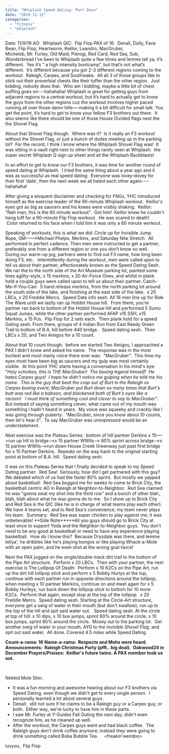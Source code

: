 ```yaml
---
title: "Whiplash Speed Dating: Part Deux"
date: "2019-11-12"
categories: 
  - "fitness"
  - "whiplash"
---
```


Date: 11/9/19 AO:  Whiplash QIC:  Flip Flop PAX of 16:  Denali, Dolly, Fava Bean, Flip Flop, Heartworm, Keillor, Leandro, MacGruber,                      Michelob, Mr. Furley, Old Maid, Pierogi, Red Card, Red Sea, Sub, Wonderbread I’ve been to Whiplash quite a few times and lemme tell ya, it’s different.  Yes it’s ” a high intensity bootcamp”, but that’s not what’s different.  It’s different because you got 2-3 different regions coming to the workout:  Raleigh, Carpex, and Southwake.  All all 3 of those groups like to stick out their proverbial chests like their tuffer than the other region.  Just kidding, nobody does that.  Who am I kidding, maybe a little bit of chest puffing goes on---hahahaha! Whiplash is great for getting guys from adjacent regions to a central workout, but it’s hard to actually get to know the guys from the other regions cuz the workout involves higher paced running all over those damn hills—-making it a bit difficult for small talk. You get the point, it’s hard to get to know your fellow F3 brothers out there.  It also seems like there should be one of those House Divided flags next the the Shovel Flag.

About that Shovel Flag though.  Where was it?  Is it really an F3 workout without the Shovel Flag, or just a bunch of dudes meeting up in the parking lot?  For the record, I think I know where the Whiplash Shovel Flag was!  It was sitting in a vault right next to other things rarely seen at Whiplash:  the super secret Whiplash Q sign up sheet and all the Whiplash Backblasts!

In an effort to get to know our F3 brothers, it was time for another round of speed dating at Whiplash.  I tried the same thing about a year ago and it was as successful as real speed dating:  Everyone was lovey-dovey for their first 'date', then the next week we all hated each other again----hahahaha!

After giving a eloquent disclaimer and checking for FNGs, YHC introduced himself as the exercise leader of the 90-minute Whiplash workout.  Keillor's eyes got as big as saucers and his knees were visibly shaking.  Keillor:  "Nah man, this is the 60 minute workout".  Got him!  Keillor knew he couldn't hang tuff for a 90-minute Flip Flop workout.  He was scared to death!   Color returned to his face when I told him it was only a 60 minute workout.

Speaking of workouts, this is what we did: Circle up for Invisible Jump Rope, GM--->Michael Phelps, Merkins, and Saturday Nite Stretch.  All performed in perfect cadence. Then men were instructed to get a partner, preferably one from a different region or one you don’t know so well.  During our warm-up jog, partners were to find out F3 name, how long been doing F3, etc.   Intermittently during the workout, men were called upon to tell us about their partner, affectionately known as the Speed Dating Sesh. We ran the to the north side of the Art Museum parking lot, painted some lines agility-style, x 15 merkins, x 20 Air-Force Ones, and whilst in plank hold a couple guys were called upon to tell us about their partner. Catch-Me-If-You-Can:  5 hand release merkins, from the north parking lot around the south side of the lake, and finishing at the east side of the lake.  x 20 LBCs, x 20 Freddie Mercs.  Speed Date info sesh. All 16 men line up for Ride The Wave until we lastly ran up Hobbit House hill.  From there, you’re partner ran back to bottom of the Hobbit House hill and performed 5 Sumo Squat Jumps, while the other partner performed AFAP x15 SSH, x15 Merkins, x 15 PJs.  Flip Flop for 2 sets each.  Then plank hold for a speed Dating sesh. From there, groups of 4 Indian Run from East Reedy Green Trail to bottom of B.A. hill before 440 bridge.   Speed dating sesh.  Then LBCs x 20, and Two Amigos for a 10 count.

About that 10 count though:  before we started Two Amigos, I approached a PAX I didn't know and asked his name.  The response was in the most burliest and most manly voice there ever was:  "MacGruber".  This time my eyes must have been big as saucers and my gulp was most certainly visible.  At this point YHC starts having a conversation in his mind's eye:  "_Holy schnikes, this is THE MacGruber!  The boxing legend himself!  He hates Carpex guys!  I hope he didn't notice me gulping when he told me his name.  This is the guy that beat the crap out of Burt in the Raleigh vs Carpex boxing event; MacGruber put Burt down so many times that Burt's butt was red like a baboon, and blackened both of Burt's eyes like a racoon!   I must think of something cool and clever to say to MacGruber"._ But instead of saying something clever, what came out of my mouth was something I hadn't heard in years.  My voice was squeeky and crackly like I was going through puberty:  "MacGruber, since you know about 10 counts, then let's hear it".  To say MacGruber was unimpressed would be an understatement.

Next exercise was the Plateau Series:  bottom of hill partner Derkins x 15—->run up hill to bridge—>x 15 partner WWIIs—–> 80% sprint across bridge—->x 15 partner WWIIs—>run down House Creek Greenway just past first bridge for x 15 Partner Derkins.  Repeato on the way back to the original starting point at bottom of B.A. hill.  Speed dating sesh.

It was on this Plateau Series that I finally decided to speak to my Speed Dating partner:  Red Sea!  Seriously, how did I get partnered with this guy?  We debated which of us had the faster 80% sprint.  But mostly we yapped about basketball:  Red Sea _begged_ me for weeks to come to Brick City, the basketball centric AO in Raleigh at Neighbor-to-Neighbor.  Red Sea claimed he was "gonna swat my shot into the third row" and a bunch of other blah, blah, blah about what he was gonna do to me.  So I show up to Brick City and Red Sea is the QIC (like he is in charge of what teams play each other).  We have 4 teams set, and to Red Sea's convenience, my team never plays his team.  Summary:  Red Sea was super chicken to play against me; it was unbelievable! **Side Note\*\*\***All you guys should go to Brick City at least once to support Yoda and the Neighbor-to-Neighbor guys.  You don't need to be any good at basketball or need to have any experience playing basketball.  How do I know this?  Because Drysdale was there, and lemme tellya', he dribbles like he's playing bongos or like playing Whack-a-Mole with an open palm, and he even shot at the wrong goal twice!

Next the PAX jogged on the single/double-track dirt trail to the bottom of the Pipe Art structure.  Perform x 20 LBCs.  Then with your partner, the next exercise is The Lollipop Of Death:  Perform x 10 K2Cs on the Pipe Art, run up the dirt hill lollipop stick and perform x 5 Bobby Hurlys at the top, continue with each partner run in opposite directions around the lollipop, when meeting x 10 partner Merkins, continue on and meet again for x 5 Bobby Hurleys, run back down the lollipop stick to bottom for 10 more K2Cs.  Perform that again, except stop at the top of the lollipop.  x 20 Freddie Mercs.  Speed dating sesh. Starting at the Circle-Art structure, everyone get a swig of water in their mouth (but don't swallow), run up to the top of the hill and spit said water out.   Speed dating sesh. At the circle at top of hill: x 10 dips, x 10 box jumps, sprint 80% around the circle, x 10 box jumps, sprint 80% around the circle.  Mosey out to the parking lot.  Get another swig of water in your mouth, AYG to the _invisible Shovel Flag_, and spit out said water.  All done. Covered 4.5 miles while Speed Dating.

**Count-a-rama: 16** **Name-a-rama:  Respects and Mehs were heard. Announcements:  Raleigh Christmas Party (pfft.. big deal).  Oakwood24 in December Prayers/Praises:  Keillor's future twins. A PAX member took us out.**

 

Nekkid Mole Skin:

- It was a fun morning and awesome hearing about our F3 brothers via Speed Dating, even though we didn’t get to every single person.  I personally learned a lot about several guys.
- Denali:  still not sure if he claims to be a Raleigh guy or a Carpex guy, or both.  Either way, we're lucky to have him in these parts.
- I saw Mr. Furley at Y-Guides Fall Outing the next day; didn't even recognize him, as he cleaned up well.
- After the workout, the Carpex guys went and had black coffee.  The Raleigh guys don't drink coffee anymore; instead they were going to drink something called Boba Bubble Tea.     <freakin'weirdos>

luvyou,  Flip Flop
